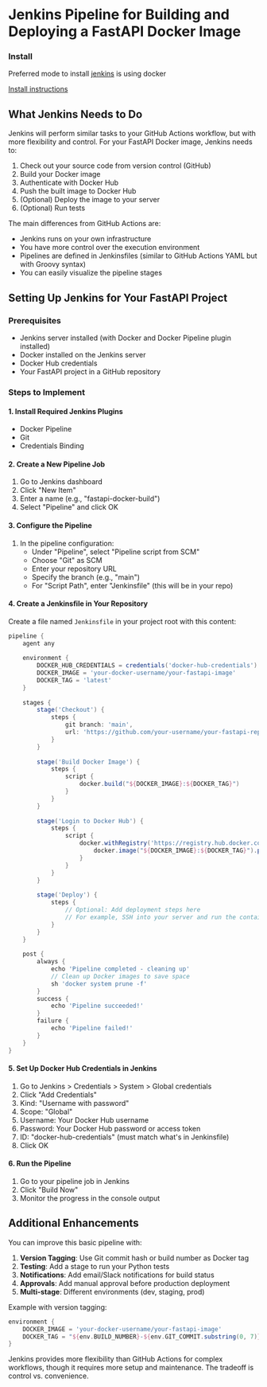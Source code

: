 # Jenkins Pipeline for Building and Deploying a FastAPI Docker Image

### Install

Preferred mode to install [jenkins](https://www.jenkins.io/) is using docker 

[Install instructions](https://github.com/jenkinsci/docker/blob/master/README.md)


## What Jenkins Needs to Do

Jenkins will perform similar tasks to your GitHub Actions workflow, but with more flexibility and control. For your FastAPI Docker image, Jenkins needs to:

1. Check out your source code from version control (GitHub)
2. Build your Docker image
3. Authenticate with Docker Hub
4. Push the built image to Docker Hub
5. (Optional) Deploy the image to your server
6. (Optional) Run tests

The main differences from GitHub Actions are:
- Jenkins runs on your own infrastructure
- You have more control over the execution environment
- Pipelines are defined in Jenkinsfiles (similar to GitHub Actions YAML but with Groovy syntax)
- You can easily visualize the pipeline stages

## Setting Up Jenkins for Your FastAPI Project

### Prerequisites
- Jenkins server installed (with Docker and Docker Pipeline plugin installed)
- Docker installed on the Jenkins server
- Docker Hub credentials
- Your FastAPI project in a GitHub repository

### Steps to Implement

#### 1. Install Required Jenkins Plugins
- Docker Pipeline
- Git
- Credentials Binding

#### 2. Create a New Pipeline Job
1. Go to Jenkins dashboard
2. Click "New Item"
3. Enter a name (e.g., "fastapi-docker-build")
4. Select "Pipeline" and click OK

#### 3. Configure the Pipeline
1. In the pipeline configuration:
   - Under "Pipeline", select "Pipeline script from SCM"
   - Choose "Git" as SCM
   - Enter your repository URL
   - Specify the branch (e.g., "main")
   - For "Script Path", enter "Jenkinsfile" (this will be in your repo)

#### 4. Create a Jenkinsfile in Your Repository
Create a file named `Jenkinsfile` in your project root with this content:

```groovy
pipeline {
    agent any
    
    environment {
        DOCKER_HUB_CREDENTIALS = credentials('docker-hub-credentials')
        DOCKER_IMAGE = 'your-docker-username/your-fastapi-image'
        DOCKER_TAG = 'latest'
    }
    
    stages {
        stage('Checkout') {
            steps {
                git branch: 'main', 
                url: 'https://github.com/your-username/your-fastapi-repo.git'
            }
        }
        
        stage('Build Docker Image') {
            steps {
                script {
                    docker.build("${DOCKER_IMAGE}:${DOCKER_TAG}")
                }
            }
        }
        
        stage('Login to Docker Hub') {
            steps {
                script {
                    docker.withRegistry('https://registry.hub.docker.com', 'docker-hub-credentials') {
                        docker.image("${DOCKER_IMAGE}:${DOCKER_TAG}").push()
                    }
                }
            }
        }
        
        stage('Deploy') {
            steps {
                // Optional: Add deployment steps here
                // For example, SSH into your server and run the container
            }
        }
    }
    
    post {
        always {
            echo 'Pipeline completed - cleaning up'
            // Clean up Docker images to save space
            sh 'docker system prune -f'
        }
        success {
            echo 'Pipeline succeeded!'
        }
        failure {
            echo 'Pipeline failed!'
        }
    }
}
```

#### 5. Set Up Docker Hub Credentials in Jenkins
1. Go to Jenkins > Credentials > System > Global credentials
2. Click "Add Credentials"
3. Kind: "Username with password"
4. Scope: "Global"
5. Username: Your Docker Hub username
6. Password: Your Docker Hub password or access token
7. ID: "docker-hub-credentials" (must match what's in Jenkinsfile)
8. Click OK

#### 6. Run the Pipeline
1. Go to your pipeline job in Jenkins
2. Click "Build Now"
3. Monitor the progress in the console output

## Additional Enhancements

You can improve this basic pipeline with:

1. **Version Tagging**: Use Git commit hash or build number as Docker tag
2. **Testing**: Add a stage to run your Python tests
3. **Notifications**: Add email/Slack notifications for build status
4. **Approvals**: Add manual approval before production deployment
5. **Multi-stage**: Different environments (dev, staging, prod)

Example with version tagging:

```groovy
environment {
    DOCKER_IMAGE = 'your-docker-username/your-fastapi-image'
    DOCKER_TAG = "${env.BUILD_NUMBER}-${env.GIT_COMMIT.substring(0, 7)}"
}
```

Jenkins provides more flexibility than GitHub Actions for complex workflows, though it requires more setup and maintenance. The tradeoff is control vs. convenience.